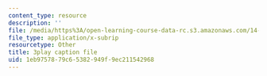 ```yaml
---
content_type: resource
description: ''
file: /media/https%3A/open-learning-course-data-rc.s3.amazonaws.com/14-13-psychology-and-economics-spring-2020/1eb9757879c65382949f9ec211542968_szy8tLyFS-Q.vtt
file_type: application/x-subrip
resourcetype: Other
title: 3play caption file
uid: 1eb97578-79c6-5382-949f-9ec211542968
---
```

